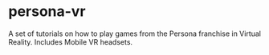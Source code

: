 # persona-vr
A set of tutorials on how to play games from the Persona franchise in Virtual Reality. Includes Mobile VR headsets.
